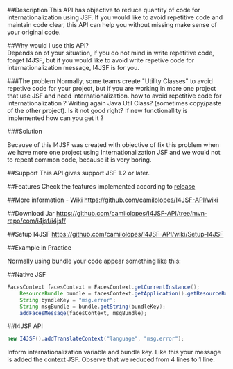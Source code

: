 ##Description
This API has objective to reduce quantity of code for internationalization using JSF. If you would like to avoid repetitive code and maintain code clear, this API can help you without missing make sense of your original code. 

##Why would I use this API? <br/>
Depends on of your situation, if you do not mind in write repetitive code, forget I4JSF, but if you would like to avoid write repetive code for internationalization message, I4JSF is for you.

###The problem
Normally, some teams create "Utility Classes" to avoid repetive code for your project, but if you are working in more one project that use JSF and need internationalization. how to avoid repetitive code for internationalization ? Writing again Java Util Class? (sometimes copy/paste of the other project). Is it not good right? If new functionallity is implemented how can you get it ? 

###Solution

Because of this I4JSF was created with objective of fix this problem when we have more one project using Internationalization JSF and we would not to repeat common code, because it is very boring. 

##Support 
This API gives support JSF 1.2 or later. 

##Features
Check the features implemented according to [release](https://github.com/camilolopes/I4JSF-API.wiki.git)

##More information - Wiki
https://github.com/camilolopes/I4JSF-API/wiki

##Download Jar
https://github.com/camilolopes/I4JSF-API/tree/mvn-repo/com/i4jsf/i4jsf/

##Setup I4JSF 
https://github.com/camilolopes/I4JSF-API/wiki/Setup-I4JSF


##Example in Practice 

Normally using bundle your code appear something like this: 

##Native JSF
```java
FacesContext facesContext = FacesContext.getCurrentInstance();
	ResourceBundle bundle = facesContext.getApplication().getResourceBundle(facesContext, "language");
	String byndleKey = "msg.error";
	String msgBundle = bundle.getString(bundleKey);
	addFacesMessage(facesContext, msgBundle);
```	
##I4JSF API
```java
new I4JSF().addTranslateContext("language", "msg.error");
```

Inform internationalization variable  and bundle key. Like this your message is added the context JSF. 
Observe that we reduced from 4 lines to 1 line. 


